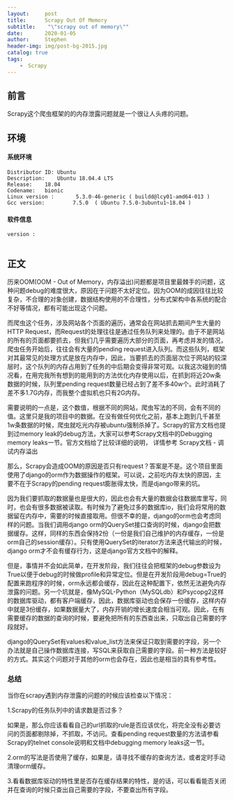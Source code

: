 ```yaml
---
layout:     post
title:      Scrapy Out Of Memory
subtitle:    "\"scrapy out of memory\""
date:       2020-01-05
author:     Stephen
header-img: img/post-bg-2015.jpg
catalog: true
tags:
    -　Scrapy
---
```

## 前言

Scrapy这个爬虫框架的的内存泄露问题就是一个很让人头疼的问题。

## 环境
#### 系统环境
```text
Distributor ID:	Ubuntu
Description:	Ubuntu 18.04.4 LTS
Release:	18.04
Codename:	bionic
Linux version :       5.3.0-46-generic ( buildd@lcy01-amd64-013 ) 
Gcc version:         7.5.0  ( Ubuntu 7.5.0-3ubuntu1~18.04 )
```
#### 软件信息
```text
version : 	
     
```

## 正文

历来OOM(OOM - Out of  Memory，内存溢出)问题都是项目里最棘手的问题，这种问题debug的难度很大，原因在于问题不太好定位。因为OOM的成因往往比较复杂，不合理的对象创建，数据结构使用的不合理性，分布式架构中各系统的配合不好等情况，都有可能出现这个问题。

 而爬虫这个任务，涉及网站各个页面的遍历，通常会在网站抓去期间产生大量的HTTP  Request，而Request的处理往往是通过任务队列来处理的。由于不是网站的所有的页面都要抓去，但我们几乎需要遍历大部分的页面，再考虑并发的情况，爬虫任务开始后，往往会有大量的pending  request进入队列。而这些队列，框架对其最常见的处理方式是放在内存中，因此，当要抓去的页面层次位于网站的较深层时，这个队列的内存占用到了任务的中后期会变得非常可观。以我这次碰到的情况看，在用完我所有想到的能用到的方法优化内存使用以后，在抓到将近20w条数据的时候，队列里pending request数量已经占到了差不多40w个。此时消耗了差不多1.7G内存，而我整个虚拟机也只有2G内存。

 需要说明的一点是，这个数值，根据不同的网站，爬虫写法的不同，会有不同的值。这里只是我的项目中的数据。在没有做任何优化之前，基本上跑到几千甚至1w条数据的时候，爬虫就吃光内存被ubuntu强制杀掉了。Scrapy的官方文档也提到过memory leak的debug方法，大家可以参考Scrapy文档中的Debugging memory leaks一节。官方文档给了比较详细的说明，  详情参考 Scrapy文档 - 调试内存溢出



 那么，Scrapy会造成OOM的原因是否只有request？答案是不是。这个项目里面使用了django的orm作为数据操作的框架。可以说，之前吃内存太快的原因，主要不在于Scrapy的pending request膨胀得太快，而是django带来的坑。

 因为我们要抓取的数据量也是很大的，因此也会有大量的数据会往数据库里写，同时，也会有很多数据被读取。有时候为了避免过多的数据库io，我们会将常用的数据留在内存中，需要的时候直接取用。但很不幸的是，django的orm也会考虑同样的问题。当我们调用django  orm的QuerySet接口查询的时候，django会把数据缓存。这样，同样的东西会保持2份（一份是我们自己维护的内存缓存，一份是orm自己的session缓存）。只有使用QuerySet的iterator方法来迭代输出的时候，django orm才不会有缓存行为，这是django官方文档中的解释。

但是，事情并不会如此简单，在开发阶段，我们往往会把框架的debug参数设为True以便于debug的时候做profile和异常定位。但是在开发阶段用debug=True的配置来跑程序的时候，orm永远都会缓存，因此在这种配置下，依然无法避免内存泄露的问题。另一个坑就是，像MySQL-Python（MySQLdb）和Psycopg2这样的数据库驱动，都有客户端缓存，因此，数据库驱动也会保存一份缓存，这样内存中就是3份缓存，如果数据量大了，内存开销的增长速度会相当可观。因此，在有需要缓存的数据的查询的时候，要避免把所有的东西查出来，只取出自己需要的字段就好。

 django的QuerySet有values和value_list方法来保证只取到需要的字段，另一个办法就是自己操作数据库连接，写SQL来获取自己需要的字段。前一种方法是较好的方式。其实这个问题对于其他的orm也会存在，因此也是相当的具有参考性。

### 总结

当你在scrapy遇到内存泄露的问题的时候应该检查以下情况：

 1.Scrapy的任务队列中的请求数是否过多？

  如果是，那么你应该看看自己的url抓取的rule是否应该优化，将完全没有必要访问的页面都剔除掉，不抓取，不访问。查看pending  request数量的方法请参看Scrapy的telnet console说明和文档中debugging memory leaks这一节。

 2.orm的写法是否使用了缓存，如果是，请寻找不缓存的查询方法，或者定时手动清理orm缓存。

 3.看看数据库驱动的特性里是否存在缓存结果的特性，是的话，可以看看能否关闭并在查询的时候只查出自己需要的字段，不要查出所有字段。


